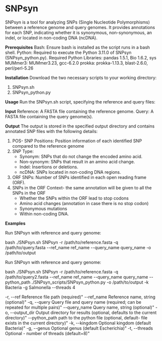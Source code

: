 # SNPsyn
SNPsyn is a tool for analyzing SNPs (Single Nucleotide Polymorphisms) between a reference genome and query genomes. It provides annotations for each SNP, indicating whether it is synonymous, non-synonymous, an indel, or located in non-coding DNA (ncDNA).


**Prerequisites**
Bash: Ensure bash is installed as the script runs in a bash shell.
Python: Required to execute the Python 3.11.0 of SNPsyn (SNPsyn_python.py).
Required Python Libraries: pandas 1.5.1, Bio 1.6.2, sys
MUMmer3: MUMmer3.23, gcc-6.2.0
prokka: prokka-1.13.3, blast-2.6.0, perl/perl-5.26

**Installation**
Download the two necessary scripts to your working directory:
1. SNPsyn.sh
2. SNPsyn_python.py

**Usage**
Run the SNPsyn.sh script, specifying the reference and query files:

**Input**
Reference: A FASTA file containing the reference genome.
Query: A FASTA file containing the query genome(s).

**Output**
The output is stored in the specified output directory and contains annotated SNP files with the following details:
1. POS- SNP Positions: Position information of each identified SNP compared to the reference genome
2. SNP Type:
   * Synonym: SNPs that do not change the encoded amino acid.
   * Non-synonym: SNPs that result in an amino acid change.
   * Indel: Insertions or deletions.
   * ncDNA: SNPs located in non-coding DNA regions.
3. ORF SNPs: Number of SNPs identified in each open reading frame (ORF).
4. SNPs in the ORF Context- the same annotation will be given to all the SNPs in the ORF
   * Whether the SNPs within the ORF lead to stop codons 
   * Amino acid changes (annotation in case there is no stop codon)
   * Synonymous mutations
   * Within non-coding DNA.

**Examples**

Run SNPsyn with reference and query genome:
 
bash ./SNPsyn.sh SNPsyn -r /path/to/reference.fasta -q /path/to/query.fasta --ref_name ref_name --query_name query_name -o /path/to/output

Run SNPsyn with reference and query genome:

bash ./SNPsyn.sh SNPsyn -r /path/to/reference.fasta -q /path/to/query2.fasta --ref_name ref_name --query_name query_name --python_path ./SNPsyn_scripts/SNPsyn_python.py -o /path/to/output -k Bacteria -g Salmonella --threads 4


-r, --ref            Reference file path (required)"
--ref_name           Reference name, string (optional)"
-q, --query          Query file and query name (required; can be repeated for multiple pairs)"
--query_name         Query name, string (optional)"
-o, --output_dir     Output directory for results (optional, defaults to the current directory)"
--python_path        path to the python file (optional, default- file exists in the current directory)"
-k, --kingdom        Optional kingdom (default Bacteria)"
-g, --genus          Optional genus (default Escherichia)"
-t, --threads        Optional - number of threads (default=8)"
